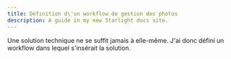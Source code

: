 ```yaml
---
title: Définition d\'un workflow de gestion des photos
description: A guide in my new Starlight docs site.
---
```


Une solution technique ne se suffit jamais à elle-même. J\'ai donc
défini un workflow dans lequel s\'insérait la solution.
